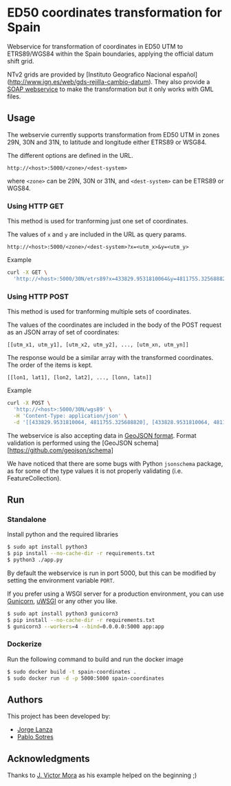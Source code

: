 # ED50 coordinates transformation for Spain
Webservice for transformation of coordinates in ED50 UTM to ETRS89/WGS84 within
the Spain boundaries, applying the official datum shift grid.

NTv2 grids are provided by [Instituto Geografico Nacional español]
(http://www.ign.es/web/gds-rejilla-cambio-datum). They also provide a
[SOAP webservice](https://www.ign.es/wcts-app/) to make the transformation but
it only works with GML files.

## Usage

The webservie currently supports transformation from ED50 UTM in zones 29N, 30N
and 31N, to latitude and longitude either ETRS89 or WSG84.

The different options are defined in the URL.

```
http://<host>:5000/<zone>/<dest-system>
```
where `<zone>` can be 29N, 30N or 31N, and `<dest-system>` can be ETRS89 or
WGS84.

### Using HTTP GET
This method is used for tranforming just one set of coordinates.

The values of `x` and `y` are included in the URL as query params.
```
http://<host>:5000/<zone>/<dest-system>?x=<utm_x>&y=<utm_y>
```
Example
```bash
curl -X GET \
  'http://<host>:5000/30N/etrs89?x=433829.9531810064&y=4811755.325688820' \
```

### Using HTTP POST
This method is used for tranforming multiple sets of coordinates.

The values of the coordinates are included in the body of the POST request as an
JSON array of set of coordinates:
```
[[utm_x1, utm_y1], [utm_x2, utm_y2], ..., [utm_xn, utm_yn]]
```
The response would be a similar array with the transformed coordinates. The
order of the items is kept.
```
[[lon1, lat1], [lon2, lat2], ..., [lonn, latn]]
```

Example
```bash
curl -X POST \
  'http://<host>:5000/30N/wgs89' \
  -H 'Content-Type: application/json' \
  -d '[[433829.9531810064, 4811755.325688820], [433828.9531810064, 4811755.325688820]]'
```

The webservice is also accepting data in [GeoJSON format](http://geojson.org/).
Format validation is performed using the [GeoJSON schema][https://github.com/geojson/schema]

We have noticed that there are some bugs with Python `jsonschema` package, as
for some of the type values it is not properly validating (i.e.
FeatureCollection).

## Run

### Standalone
Install python and the required libraries

```bash
$ sudo apt install python3
$ pip install --no-cache-dir -r requirements.txt
$ python3 ./app.py
```

By default the webservice is run in port 5000, but this can be modified by
setting the environment variable `PORT`.

If you prefer using a WSGI server for a production environment, you can use
[Gunicorn](http://gunicorn.org/), [uWSGI](http://uwsgi-docs.readthedocs.io/) or
any other you like.

```bash
$ sudo apt install python3 gunicorn3
$ pip install --no-cache-dir -r requirements.txt
$ gunicorn3 --workers=4 --bind=0.0.0.0:5000 app:app
```

### Dockerize
Run the following command to build and run the docker image

```bash
$ sudo docker build -t spain-coordinates .
$ sudo docker run -d -p 5000:5000 spain-coordinates
```

## Authors
This project has been developed by:

- [Jorge Lanza](https://github.com/jlanza)
- [Pablo Sotres](https://github.com/psotres)

## Acknowledgments

Thanks to [J. Victor Mora](https://jvmora.wordpress.com/2013/02/22/ed50-to-etrs89-using-a-spanish-shift-grid-with-pyproj/) as his example helped on the beginning ;)
